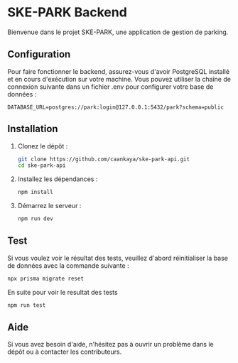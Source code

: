 # SKE-PARK Backend

Bienvenue dans le projet SKE-PARK, une application de gestion de parking.

## Configuration

Pour faire fonctionner le backend, assurez-vous d'avoir PostgreSQL installé et en cours d'exécution sur votre machine. Vous pouvez utiliser la chaîne de connexion suivante dans un fichier .env pour configurer votre base de données :

```env
DATABASE_URL=postgres://park:login@127.0.0.1:5432/park?schema=public
```

## Installation

1. Clonez le dépôt :

   ```bash
   git clone https://github.com/caankaya/ske-park-api.git
   cd ske-park-api
   ```

2. Installez les dépendances :

   ```bash
   npm install
   ```

3. Démarrez le serveur :

   ```bash
   npm run dev
   ```

## Test

Si vous voulez voir le résultat des tests, veuillez d'abord réinitialiser la base de données avec la commande suivante :

```bash
npx prisma migrate reset
```

En suite pour voir le resultat des tests

```bash
npm run test
```

## Aide

Si vous avez besoin d'aide, n'hésitez pas à ouvrir un problème dans le dépôt ou à contacter les contributeurs.
